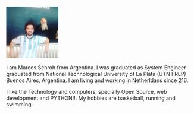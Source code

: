 <!--
.. title: About me
.. slug: about-me
.. date: 2017-11-07 08:59:12 UTC+01:00
.. tags: 
.. category: 
.. link: /about-me/
.. description: 
.. type: text
-->

![simple image1](/personal/profile.jpg)

I am Marcos Schroh from Argentina. I was graduated as System Engineer graduated from National Technological University of La Plata 
(UTN FRLP) Buenos Aires, Argentina. I am living and working in Netherldans since 216. 

I like the Technology and computers, specially Open Source, web development and PYTHON!!. 
My hobbies are basketball, running and swimming

